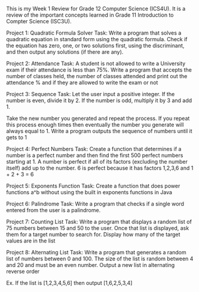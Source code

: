 This is my Week 1 Review for Grade 12 Computer Science (ICS4U). It is a review of the important concepts learned in Grade 11 Introduction to Compter Science (ISC3U).

Project 1: Quadratic Formula Solver
Task: Write a program that solves a quadratic equation in standard form using the quadratic formula. Check if the equation has zero, one, or two solutions first, using the discriminant, and then output any solutions (if there are any).

Project 2: Attendance
Task: A student is not allowed to write a University exam if their attendance is less than 75%. Write a program that accepts the number of classes held, the number of classes attended and print out the attendance % and if they are allowed to write the exam or not

Project 3: Sequence
Task: Let the user input a positive integer.
If the number is even, divide it by 2.
If the number is odd, multiply it by 3 and add 1.

Take the new number you generated and repeat the process. If you repeat this process enough times then eventually the number you generate will always equal to 1. Write a program outputs the sequence of numbers until it gets to 1

Project 4: Perfect Numbers
Task: Create a function that determines if a number is a perfect number and then find the first 500 perfect numbers starting at 1. 
A number is perfect if all of its factors (excluding the number itself) add up to the number. 
6 is perfect because it has factors 1,2,3,6 and 1 + 2 + 3 = 6

Project 5: Exponents Function
Task: Create a function that does power functions a^b without using the built in exponents functions in Java

Project 6: Palindrome
Task: Write a program that checks if a single word entered from the user is a palindrome.  

Project 7: Counting List
Task: Write a program that displays a random list of 75 numbers between 15 and 50 to the user.  Once that list is displayed, ask them for a target number to search for.  Display how many of the target values are in the list

Project 8: Alternating List
Task: Write a program that generates a random list of numbers between 0 and 100.  The size of the list is random between 4 and 20 and must be an even number.  Output a new list in alternating reverse order

Ex.  If the list is [1,2,3,4,5,6] then output [1,6,2,5,3,4]

